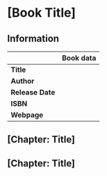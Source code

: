 # [Book Title]

## Information

| | Book data |
| --- | --- |
| <b>Title</b>  | |
| <b>Author</b> | |
| <b>Release Date</b> | |
| <b>ISBN</b> | |
| <b>Webpage</b> | |

## [Chapter: Title]

## [Chapter: Title]

